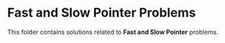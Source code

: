 # Fast and Slow Pointer Problems

This folder contains solutions related to **Fast and Slow Pointer** problems.
